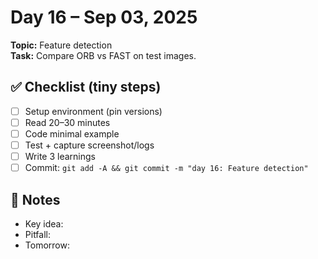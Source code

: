 # Day 16 – Sep 03, 2025
**Topic:** Feature detection  
**Task:** Compare ORB vs FAST on test images.

## ✅ Checklist (tiny steps)
- [ ] Setup environment (pin versions)
- [ ] Read 20–30 minutes
- [ ] Code minimal example
- [ ] Test + capture screenshot/logs
- [ ] Write 3 learnings
- [ ] Commit: `git add -A && git commit -m "day 16: Feature detection"`

## 📓 Notes
- Key idea:
- Pitfall:
- Tomorrow:
